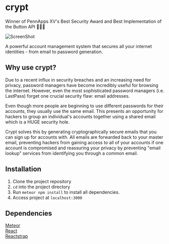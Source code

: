 # crypt

Winner of PennApps XV's Best Security Award and Best Implementation of the Button API 🎉🎉🎉

![ScreenShot](http://i.imgur.com/sZjuyZp.png)

A powerful account management system that secures all your internet identities - from email to password generation.

## Why use crypt?

Due to a recent influx in security breaches and an increasing need for privacy, password managers have become incredibly useful for browsing the internet. However, even the most sophisticated password managers (i.e. LastPass) forget one crucial security flaw: email addresses.

Even though more people are beginning to use different passwords for their accounts, they usually use the same email. This presents an opportunity for hackers to group an individual's accounts together using a shared email which is a HUGE security hole.

Crypt solves this by generating cryptographically secure emails that you can sign up for accounts with. All emails are forwarded back to your master email, preventing hackers from gaining access to all of your accounts if one account is compromised and reassuring your privacy by preventing "email lookup" services from identifying you through a common email.

## Installation

1. Clone the project repository
2. `cd` into the project directory
3. Run `meteor npm install` to install all dependencies.
4. Access project at `localhost:3000`

## Dependencies

[Meteor](https://www.meteor.com)  
[React](https://facebook.github.io/react/)  
[Reactstrap](https://reactstrap.github.io/)  
